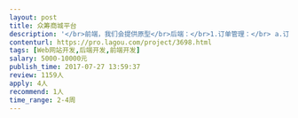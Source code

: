 ```yaml
---                
layout: post       
title: 众筹商城平台           
description: '</br>前端，我们会提供原型</br>后端：</br>1.订单管理：</br> a.订单列表：</br> b订单查询：输入订单号</br> c每期即时投注统计：按照1-49个数字投注金额统计显示，计算最大赔付，最高盈利！筛选查看：排除机器人／排除投注账号</br> d导出统计报表</br>2.商品管理：|商品列表|添加商品|</br>添加商品：所属分类，所属品牌，商品标题，商品描述，商品总价，单份价格（总价除49），图片展示</br>3.用户管理：会员列表|查找会员|添加会员|充值记录|</br>会员列表：UID 手机 金额 登陆时间,地址,IP 注册时间 管理</br>会员管理：手机： 密码： (不填写默认为原密码)账户金额 元 </br>添加会员：手机： 密码： (不填写默认为原密码)账户金额 元 </br>4.三级分销管理：</br>就是A推荐B，B推荐C，C推荐D，A分别得到BCD的消费佣金，后台佣金管理！</br>查看用户推广详情（一级下线人数二级下线人数三级下线人数以及佣金所得以及可提现佣金）！</br>佣金提现申请管理：审核中／已通过／不通过！</br>5.生肖数字设置：每年生肖对应的数字不同而不同</br>6.开奖设置：三方数据打开／手动设置开奖</br>7.设置每期购买截止时间</br>8.后台机器人下单：选择要下单的商品，选择机器人个数，选择补齐剩于订单！</br>9.制造用户参与记录情况数据，显示在跑马灯和历史参与情况！</br>'     
contenturl: https://pro.lagou.com/project/3698.html      
tags: [Web网站开发,后端开发,前端开发]            
salary: 5000-10000元          
publish_time: 2017-07-27 13:59:37         
review: 1159人                   
apply: 4人                   
recommend: 1人                   
time_range: 2-4周              
---                 
```

